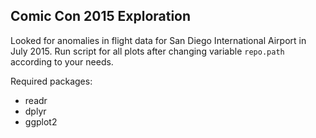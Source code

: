 ## Comic Con 2015 Exploration

Looked for anomalies in flight data for San Diego International Airport in July 2015.
Run script for all plots after changing variable `repo.path` according to your needs.

Required packages:
* readr
* dplyr
* ggplot2

